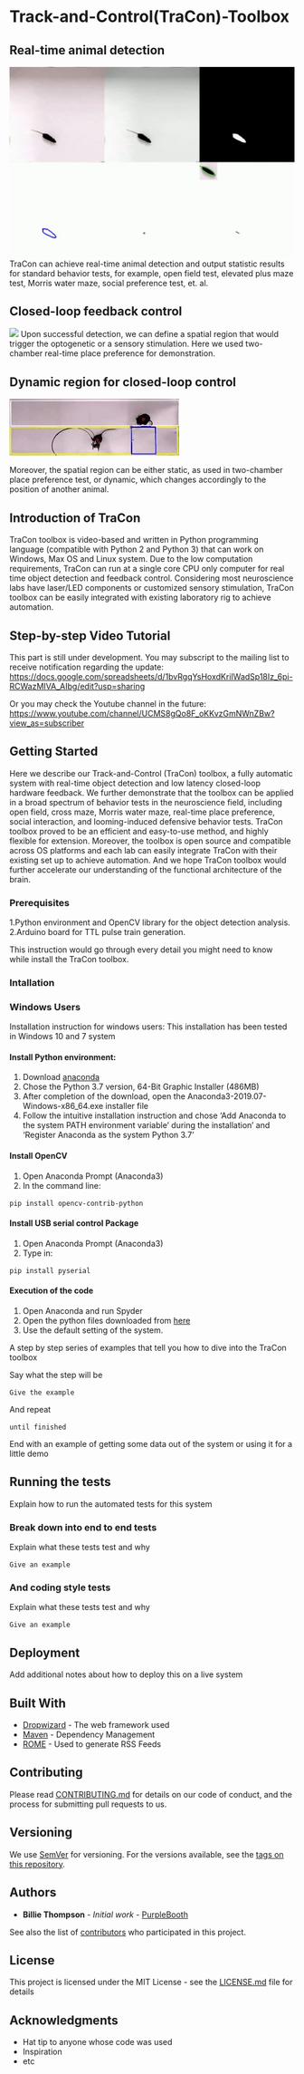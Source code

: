 # Track-and-Control(TraCon)-Toolbox
## Real-time animal detection
![](Gif_folder/demo_1.gif)
TraCon can achieve real-time animal detection and output statistic results for standard behavior tests, for example, open field test, elevated plus maze test, Morris water maze, social preference test, et. al.

## Closed-loop feedback control
![](Gif_folder/Demo_closedLoop.gif)
Upon successful detection, we can define a spatial region that would trigger the optogenetic or a sensory stimulation. Here we used two-chamber real-time place preference for demonstration.

## Dynamic region for closed-loop control
![](Gif_folder/demo_social.gif)

Moreover, the spatial region can be either static, as used in two-chamber place preference test, or dynamic, which changes accordingly to the position of another animal.    

## Introduction of TraCon

TraCon toolbox is video-based and written in Python programming language (compatible with Python 2 and Python 3) that can work on Windows, Max OS and Linux system. Due to the low computation requirements, TraCon can run at a single core CPU only computer for real time object detection and feedback control. Considering most neuroscience labs have laser/LED components or customized sensory stimulation, TraCon toolbox can be easily integrated with existing laboratory rig to achieve automation. 


## Step-by-step Video Tutorial
This part is still under development. You may subscript to the mailing list to receive notification regarding the update:
https://docs.google.com/spreadsheets/d/1bvRgqYsHoxdKriIWadSp18Iz_6pi-RCWazMIVA_AIbg/edit?usp=sharing

Or you may check the Youtube channel in the future:
https://www.youtube.com/channel/UCMS8gQo8F_oKKvzGmNWnZBw?view_as=subscriber


## Getting Started

Here we describe our Track-and-Control (TraCon) toolbox, a fully automatic system with real-time object detection and low latency closed-loop hardware feedback. We further demonstrate that the toolbox can be applied in a broad spectrum of behavior tests in the neuroscience field, including open field, cross maze, Morris water maze, real-time place preference, social interaction, and looming-induced defensive behavior tests. TraCon toolbox proved to be an efficient and easy-to-use method, and highly flexible for extension. Moreover, the toolbox is open source and compatible across OS platforms and each lab can easily integrate TraCon with their existing set up to achieve automation. And we hope TraCon toolbox would further accelerate our understanding of the functional architecture of the brain. 

### Prerequisites

1.Python environment and OpenCV library for the object detection analysis.
2.Arduino board for TTL pulse train generation.

This instruction would go through every detail you might need to know while install the TraCon toolbox.


### Intallation

### Windows Users
Installation instruction for windows users:
This installation has been tested in Windows 10 and 7 system

#### Install Python environment:
1.	Download [anaconda](www.anaconda.com/distribution/)
2.	Chose the Python 3.7 version, 64-Bit Graphic Installer (486MB)
3.	After completion of the download, open the Anaconda3-2019.07-Windows-x86_64.exe installer file
4.	Follow the intuitive installation instruction and chose ‘Add Anaconda to the system PATH environment variable’ during the installation’ and ‘Register Anaconda as the system Python 3.7’

#### Install OpenCV
1.	Open Anaconda Prompt (Anaconda3)
2.	In the command line:
```
pip install opencv-contrib-python
```
#### Install USB serial control Package
1.	Open Anaconda Prompt (Anaconda3)
2.	Type in:
```
pip install pyserial 
```
#### Execution of the code
1.	Open Anaconda and run Spyder
2.	Open the python files downloaded from [here](http://github.com/GuangWei-Zhang/TraCon-Toolbox/Python_scripts)
3.	Use the default setting of the system.



A step by step series of examples that tell you how to dive into the TraCon toolbox

Say what the step will be

```
Give the example
```

And repeat

```
until finished
```

End with an example of getting some data out of the system or using it for a little demo

## Running the tests

Explain how to run the automated tests for this system

### Break down into end to end tests

Explain what these tests test and why

```
Give an example
```

### And coding style tests

Explain what these tests test and why

```
Give an example
```

## Deployment

Add additional notes about how to deploy this on a live system

## Built With

* [Dropwizard](http://www.dropwizard.io/1.0.2/docs/) - The web framework used
* [Maven](https://maven.apache.org/) - Dependency Management
* [ROME](https://rometools.github.io/rome/) - Used to generate RSS Feeds

## Contributing

Please read [CONTRIBUTING.md](https://gist.github.com/PurpleBooth/b24679402957c63ec426) for details on our code of conduct, and the process for submitting pull requests to us.

## Versioning

We use [SemVer](http://semver.org/) for versioning. For the versions available, see the [tags on this repository](https://github.com/your/project/tags). 

## Authors

* **Billie Thompson** - *Initial work* - [PurpleBooth](https://github.com/PurpleBooth)

See also the list of [contributors](https://github.com/your/project/contributors) who participated in this project.

## License

This project is licensed under the MIT License - see the [LICENSE.md](LICENSE.md) file for details

## Acknowledgments

* Hat tip to anyone whose code was used
* Inspiration
* etc
